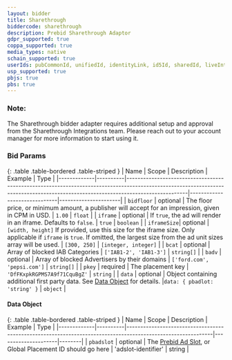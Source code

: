 ```yaml
---
layout: bidder
title: Sharethrough
biddercode: sharethrough
description: Prebid Sharethrough Adaptor
gdpr_supported: true
coppa_supported: true
media_types: native
schain_supported: true
userIds: pubCommonId, unifiedId, identityLink, id5Id, sharedId, liveIntentId
usp_supported: true
pbjs: true
pbs: true
---
```


### Note:
The Sharethrough bidder adapter requires additional setup and approval from the Sharethrough Integrations team. Please reach out to your account manager for more information to start using it.

### Bid Params

{: .table .table-bordered .table-striped }
| Name        | Scope    | Description                                                                                                                                                                      | Example                      | Type                 |
|-------------|----------|----------------------------------------------------------------------------------------------------------------------------------------------------------------------------------|------------------------------|----------------------|
| `bidfloor`  | optional | The floor price, or minimum amount, a publisher will accept for an impression, given in CPM in USD.                                                                              | `1.00`                       | `float`              |
| `iframe`    | optional | If `true`, the ad will render in an iframe. Defaults to `false`.                                                                                                                 | `true`                       | `boolean`            |
| `iframeSize`| optional | `[width, height]` If provided, use this size for the iframe size. Only applicable if `iframe` is `true`. If omitted, the largest size from the ad unit sizes array will be used. | `[300, 250]`                 | `[integer, integer]` |
| `bcat`      | optional | Array of blocked IAB Categories                                                                                                                                                  | `['IAB1-2', 'IAB1-3']`       | `string[]`           |
| `badv`      | optional | Array of blocked Advertisers by their domains                                                                                                                                    | `['ford.com', 'pepsi.com']`  | `string[]`           |
| `pkey`      | required | The placement key                                                                                                                                                                | `'DfFKxpkRGPMS7A9f71CquBgZ'` | `string`             |
| `data`      | optional | Object containing additional first party data.  See [Data Object](#data-object) for details.                                                                        |`data: { pbadlot: 'string' }` | `object`             |

#### Data Object

{: .table .table-bordered .table-striped }
| Name        | Scope    | Description                                                                                                 | Example             | Type   |
|-------------|----------|-------------------------------------------------------------------------------------------------------------|---------------------|--------|
| `pbadslot`  | optional | The [Prebid Ad Slot](https://docs.prebid.org/features/pbAdSlot.html), or Global Placement ID should go here | 'adslot-identifier' | string |                                                                     
